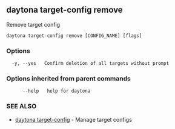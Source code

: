 ## daytona target-config remove

Remove target config

```
daytona target-config remove [CONFIG_NAME] [flags]
```

### Options

```
  -y, --yes   Confirm deletion of all targets without prompt
```

### Options inherited from parent commands

```
      --help   help for daytona
```

### SEE ALSO

* [daytona target-config](daytona_target-config.md)	 - Manage target configs


